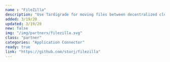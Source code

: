 ```yaml
---
name : "FileZilla"
description: "Use Tardigrade for moving files between decentralized cloud storage"
added: 3/19/20
updated: 3/19/20
new: false
img: "/img/partners/filezilla.svg"
class: "partner"
categories: "Application Connector"
ready: true
link: "https://github.com/storj/filezilla"
---
```

